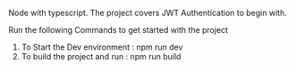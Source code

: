 Node with typescript. The project covers JWT Authentication to begin with. 

Run the following Commands to get started with the project

1) To Start the Dev environment : npm run dev
2) To build the project and run : npm run build
